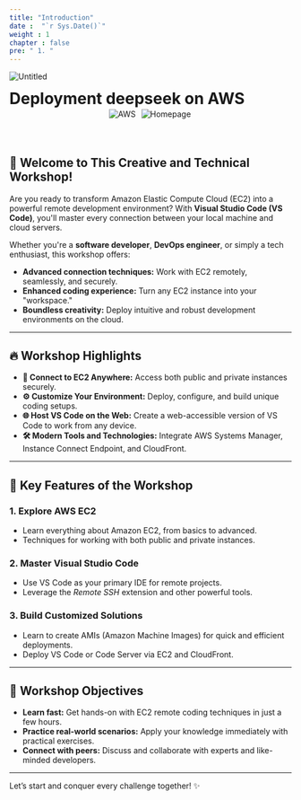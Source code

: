 ```yaml
---
title: "Introduction"
date :  "`r Sys.Date()`" 
weight : 1
chapter : false
pre: " 1. "
---
```


![Untitled](/images/thumb.png)
<h1 style="margin: 0px auto;"> Deployment deepseek on AWS </h1>

<div class="row" align="center" style="margin-bottom: 4rem">
    <img src=https://img.shields.io/badge/AWS-FF9900?style=flat&logo=amazonwebservices&color=%23232F3E alt="AWS" style="display:inline; margin: 2px;"/>
      <a href="https://www.deepseek.com/" target="_blank" style="margin: 2px;">
    <img alt="Homepage" src="https://github.com/deepseek-ai/DeepSeek-V2/blob/main/figures/badge.svg?raw=true" style="display: inline-block; margin: 2px;"/>
  </a>
</div>


## 🚀 **Welcome to This Creative and Technical Workshop!**  

Are you ready to transform Amazon Elastic Compute Cloud (EC2) into a powerful remote development environment? With **Visual Studio Code (VS Code)**, you'll master every connection between your local machine and cloud servers.  

Whether you're a **software developer**, **DevOps engineer**, or simply a tech enthusiast, this workshop offers:  
- **Advanced connection techniques:** Work with EC2 remotely, seamlessly, and securely.  
- **Enhanced coding experience:** Turn any EC2 instance into your "workspace."  
- **Boundless creativity:** Deploy intuitive and robust development environments on the cloud.  

---

## 🔥 Workshop Highlights
- **📡 Connect to EC2 Anywhere:** Access both public and private instances securely.  
- **⚙️ Customize Your Environment:** Deploy, configure, and build unique coding setups.  
- **🌐 Host VS Code on the Web:** Create a web-accessible version of VS Code to work from any device.  
- **🛠️ Modern Tools and Technologies:** Integrate AWS Systems Manager, Instance Connect Endpoint, and CloudFront.  

---

## 🧩 Key Features of the Workshop

### 1. Explore AWS EC2
- Learn everything about Amazon EC2, from basics to advanced.  
- Techniques for working with both public and private instances.  

### 2. Master Visual Studio Code 
- Use VS Code as your primary IDE for remote projects.  
- Leverage the *Remote SSH* extension and other powerful tools.  

### 3. Build Customized Solutions 
- Learn to create AMIs (Amazon Machine Images) for quick and efficient deployments.  
- Deploy VS Code or Code Server via EC2 and CloudFront.  

---

## 🎯 **Workshop Objectives**
- **Learn fast:** Get hands-on with EC2 remote coding techniques in just a few hours.  
- **Practice real-world scenarios:** Apply your knowledge immediately with practical exercises.  
- **Connect with peers:** Discuss and collaborate with experts and like-minded developers.  

---


Let’s start and conquer every challenge together! ✨
